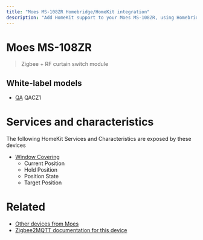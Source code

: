 ```yaml
---
title: "Moes MS-108ZR Homebridge/HomeKit integration"
description: "Add HomeKit support to your Moes MS-108ZR, using Homebridge, Zigbee2MQTT and homebridge-z2m."
---
```

<!---
This file has been GENERATED using src/docgen/docgen.ts
DO NOT EDIT THIS FILE MANUALLY!
-->
# Moes MS-108ZR
> Zigbee + RF curtain switch module


## White-label models
* [QA](../index.md#qa) QACZ1

# Services and characteristics
The following HomeKit Services and Characteristics are exposed by
these devices

* [Window Covering](../../cover.md)
  * Current Position
  * Hold Position
  * Position State
  * Target Position


# Related
* [Other devices from Moes](../index.md#moes)
* [Zigbee2MQTT documentation for this device](https://www.zigbee2mqtt.io/devices/MS-108ZR.html)